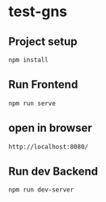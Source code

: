 # test-gns

## Project setup

```
npm install
```

## Run Frontend

```
npm run serve
```

## open in browser

```
http://localhost:8080/
```

## Run dev Backend

```
npm run dev-server
```
